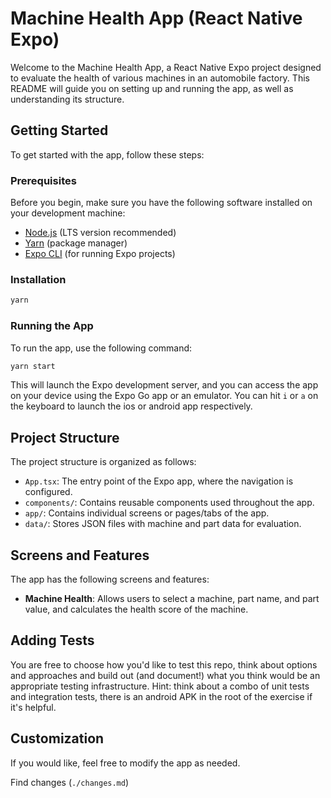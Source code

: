 # Machine Health App (React Native Expo)

Welcome to the Machine Health App, a React Native Expo project designed to evaluate the health of various machines in an automobile factory. This README will guide you on setting up and running the app, as well as understanding its structure.

## Getting Started

To get started with the app, follow these steps:

### Prerequisites

Before you begin, make sure you have the following software installed on your development machine:

- [Node.js](https://nodejs.org/) (LTS version recommended)
- [Yarn](https://classic.yarnpkg.com/en/docs/install/) (package manager)
- [Expo CLI](https://docs.expo.dev/get-started/installation/) (for running Expo projects)

### Installation

```bash
yarn
```

### Running the App

To run the app, use the following command:

```bash
yarn start
```

This will launch the Expo development server, and you can access the app on your device using the Expo Go app or an emulator. You can hit `i` or `a` on the keyboard to launch the ios or android app respectively.

## Project Structure

The project structure is organized as follows:

- `App.tsx`: The entry point of the Expo app, where the navigation is configured.
- `components/`: Contains reusable components used throughout the app.
- `app/`: Contains individual screens or pages/tabs of the app.
- `data/`: Stores JSON files with machine and part data for evaluation.

## Screens and Features

The app has the following screens and features:

- **Machine Health**: Allows users to select a machine, part name, and part value, and calculates the health score of the machine.

## Adding Tests

You are free to choose how you'd like to test this repo, think about options and approaches and build out (and document!) what you think would be an appropriate testing infrastructure. Hint: think about a combo of unit tests and integration tests, there is an android APK in the root of the exercise if it's helpful.

## Customization

If you would like, feel free to modify the app as needed.

Find changes (`./changes.md`)